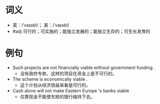 # 词义
- 英：/ˈvaɪəbl/； 美：/ˈvaɪəbl/
- #adj 可行的；可实施的；能独立发展的；能独立生存的；可生长发育的
# 例句
- Such projects are not financially viable without government funding .
	- 没有政府专款，这样的项目在资金上是不可行的。
- The scheme is economically viable .
	- 这个计划从经济效益来看是可行的。
- Cash alone will not make Eastern Europe 's banks viable
	- 仅靠现金不能使东欧的银行维持下去。
